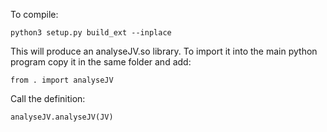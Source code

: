 To compile:

    python3 setup.py build_ext --inplace


This will produce an analyseJV.so library. To import it into the main python program copy it in the same folder and add:

    from . import analyseJV

Call the definition:

    analyseJV.analyseJV(JV)
